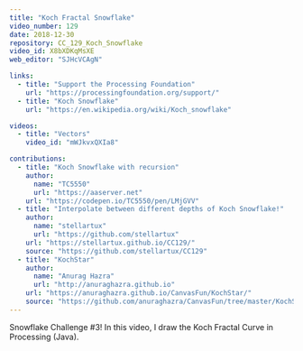 ```yaml
---
title: "Koch Fractal Snowflake"
video_number: 129
date: 2018-12-30
repository: CC_129_Koch_Snowflake
video_id: X8bXDKqMsXE
web_editor: "SJHcVCAgN"

links:
  - title: "Support the Processing Foundation"
    url: "https://processingfoundation.org/support/"
  - title: "Koch Snowflake"
    url: "https://en.wikipedia.org/wiki/Koch_snowflake"

videos:
  - title: "Vectors"
    video_id: "mWJkvxQXIa8"

contributions:
  - title: "Koch Snowflake with recursion"
    author:
      name: "TC5550"
      url: "https://aaserver.net"
    url: "https://codepen.io/TC5550/pen/LMjGVV"
  - title: "Interpolate between different depths of Koch Snowflake!"
    author:
      name: "stellartux"
      url: "https://github.com/stellartux"
    url: "https://stellartux.github.io/CC129/"
    source: "https://github.com/stellartux/CC129"
  - title: "KochStar"
    author:
      name: "Anurag Hazra"
      url: "http://anuraghazra.github.io"
    url: "https://anuraghazra.github.io/CanvasFun/KochStar/"
    source: "https://github.com/anuraghazra/CanvasFun/tree/master/KochStar"
---
```


Snowflake Challenge #3! In this video, I draw the Koch Fractal Curve in Processing (Java).
